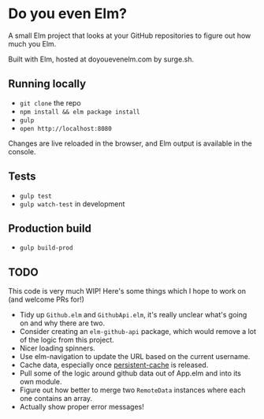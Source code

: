 # Do you even Elm?

A small Elm project that looks at your GitHub repositories to figure out how much you Elm.

Built with Elm, hosted at doyouevenelm.com by surge.sh.

## Running locally

- `git clone` the repo
- `npm install && elm package install`
- `gulp`
- `open http://localhost:8080`

Changes are live reloaded in the browser, and Elm output is available in the console.

## Tests

- `gulp test`
- `gulp watch-test` in development

## Production build

- `gulp build-prod`

## TODO

This code is very much WIP! Here's some things which I hope to work on (and welcome PRs for!)

- Tidy up `Github.elm` and `GithubApi.elm`, it's really unclear what's going on and why there are two.
- Consider creating an `elm-github-api` package, which would remove a lot of the logic from this project.
- Nicer loading spinners.
- Use elm-navigation to update the URL based on the current username.
- Cache data, especially once [persistent-cache](https://github.com/elm-lang/persistent-cache) is released.
- Pull some of the logic around github data out of App.elm and into its own module.
- Figure out how better to merge two `RemoteData` instances where each one contains an array.
- Actually show proper error messages!

